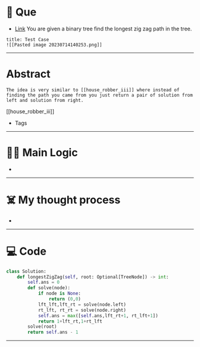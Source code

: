 # 🧩 Que
- [Link](https://leetcode.com/problems/longest-zigzag-path-in-a-binary-tree/)
You are given a binary tree find the longest zig zag path in the tree.
```ad-question
title: Test Case
![[Pasted image 20230714140253.png]]
```

---
# Abstract
```ad-abstract
The idea is very similar to [[house_robber_iii]] where instead of finding the path you came from you just return a pair of solution from left and solution from right.
```
[[house_robber_iii]]
- Tags 
--- 
# 🕵️‍♂️ Main Logic
- 

---
# ☠️ My thought process
- 
---

# 💻 Code
```python
class Solution:
    def longestZigZag(self, root: Optional[TreeNode]) -> int:
        self.ans = 0
        def solve(node):
            if node is None:
                return (0,0)
            lft_lft,lft_rt = solve(node.left)
            rt_lft, rt_rt = solve(node.right)
            self.ans = max([self.ans,lft_rt+1, rt_lft+1])
            return 1+lft_rt,1+rt_lft
        solve(root)
        return self.ans - 1
```
---
